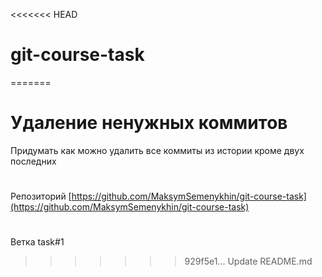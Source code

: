 <<<<<<< HEAD
# git-course-task
=======
# Удаление ненужных коммитов
Придумать как можно удалить все коммиты из истории кроме двух последних


#
Репозиторий [https://github.com/MaksymSemenykhin/git-course-task](https://github.com/MaksymSemenykhin/git-course-task)

# 
Ветка task#1
>>>>>>> 929f5e1... Update README.md
